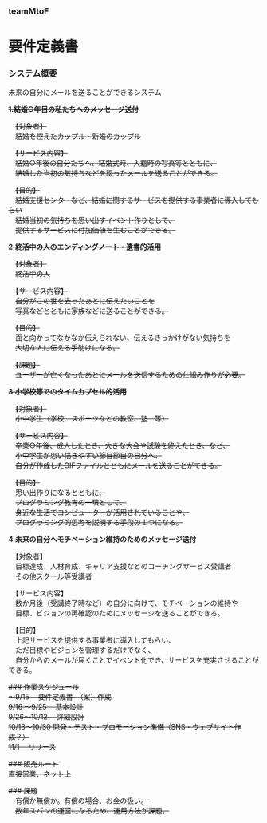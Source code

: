 ### teamMtoF
# 要件定義書
### システム概要  

未来の自分にメールを送ることができるシステム  

~~**1.結婚○年目の私たちへのメッセージ送付**~~

　~~【対象者】~~  
　~~結婚を控えたカップル・新婚のカップル~~  

　~~【サービス内容】~~  
　~~結婚○年後の自分たちへ、結婚式時、入籍時の写真等とともに、~~  
　~~結婚した当初の気持ちなどを綴ったメールを送ることができる。~~  

　~~【目的】~~  
　~~結婚支援センターなど、結婚に関するサービスを提供する事業者に導入してもらい~~  
　~~結婚当初の気持ちを思い出すイベント作りとして、~~  
　~~提供するサービスに付加価値を生むことができる。~~  

~~**2.終活中の人のエンディングノート・遺書的活用**~~  

　~~【対象者】~~  
　~~終活中の人~~  

　~~【サービス内容】~~  
　~~自分がこの世を去ったあとに伝えたいことを~~  
　~~写真などとともに家族などに送ることができる。~~  

　~~【目的】~~  
　~~面と向かってなかなか伝えられない、伝えるきっかけがない気持ちを~~  
　~~大切な人に伝える手助けになる。~~  

　~~【課題】~~  
　~~ユーザーが亡くなったあとにメールを送信するための仕組み作りが必要。~~  

~~**3.小学校等でのタイムカプセル的活用**~~  

　~~【対象者】~~  
　~~小中学生（学校、スポーツなどの教室、塾　等）~~  

　~~【サービス内容】~~  
　~~卒業○年後、成人したとき、大きな大会や試験を終えたとき、など、~~  
　~~小中学生が思い描きやすい節目節目の自分へ、~~  
　~~自分が作成したGIFファイルとともにメールを送ることができる。~~  

　~~【目的】~~  
　~~思い出作りになるとともに、~~  
　~~プログラミング教育の一環として、~~  
　~~身近な生活でコンピューターが活用されていることや、~~  
　~~プログラミング的思考を説明する手段の１つになる。~~

**4.未来の自分へモチベーション維持のためのメッセージ送付**  

　【対象者】  
　目標達成、人材育成、キャリア支援などのコーチングサービス受講者  
　その他スクール等受講者  

　【サービス内容】  
　数か月後（受講終了時など）の自分に向けて、モチベーションの維持や  
　目標、ビジョンの再確認のためにメッセージを送ることができる。  

　【目的】  
　上記サービスを提供する事業者に導入してもらい、  
　ただ目標やビジョンを管理するだけでなく、  
　自分からのメールが届くことでイベント化でき、サービスを充実させることができる。  

~~### 作業スケジュール~~  
~~～9/15　         要件定義書　（案）作成~~  
~~9/16 ～9/25　 基本設計~~  
~~9/26～10/12　 詳細設計~~  
~~10/13～10/30  開発・テスト・プロモーション準備（SNS・ウェブサイト作成？）~~  
~~11/1　        リリース~~  

~~### 販売ルート~~  
~~直接営業、ネット上~~  

~~### 課題~~  
　~~有償か無償か。有償の場合、お金の扱い。~~  
　~~数年スパンの運営になるため、運用方法が課題。~~  
